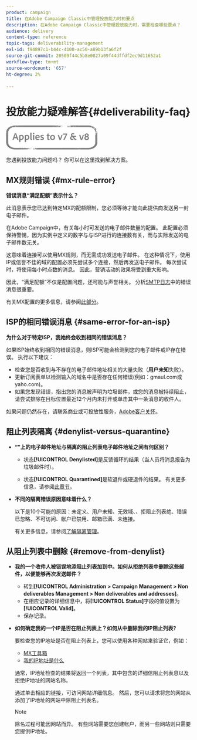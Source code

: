 ```yaml
---
product: campaign
title: 在Adobe Campaign Classic中管理投放能力时的要点
description: 在Adobe Campaign Classic中管理投放能力时，需要检查哪些要点？
audience: delivery
content-type: reference
topic-tags: deliverability-management
exl-id: f94897c1-b44c-4100-ac50-a89b13fa6f2f
source-git-commit: 20509f44c5b8e0827a09f44dffdf2ec9d11652a1
workflow-type: tm+mt
source-wordcount: '657'
ht-degree: 2%

---
```


# 投放能力疑难解答{#deliverability-faq}

![](../../assets/common.svg)

您遇到投放能力问题吗？ 你可以在这里找到解决方案。

## MX规则错误 {#mx-rule-error}

**错误消息“满足配额”表示什么？**

此消息表示您已达到特定MX的配额限制，您必须等待才能向此提供商发送另一封电子邮件。

在Adobe Campaign中，有关每小时可发送的电子邮件数量的配置。 此配置必须保持警惕，因为实例中定义的数字与与ISP进行的连接数有关，而与实际发送的电子邮件数无关。

这意味着连接可以使用MX规则，而无需成功发送电子邮件。 在这种情况下，使用IP或信誉不佳的域的配置必须先尝试多个连接，然后再发送电子邮件。 每次尝试时，将使用每小时点数的消息。 因此，营销活动的效果将受到重大影响。

因此，“满足配额”不仅是配置问题，还可能与声誉相关。 分析[SMTP日志](../../production/using/monitoring-processes.md#smtp-errors-per-domain)中的错误消息很重要。

有关MX配置的更多信息，请参阅[此部分](../../installation/using/email-deliverability.md#mx-configuration)。

## ISP的相同错误消息 {#same-error-for-an-isp}

**为什么对于特定ISP，我始终会收到相同的错误消息？**

如果ISP始终收到相同的错误消息，则ISP可能会检测到您的电子邮件或IP存在错误。 执行以下建议：
* 检查您是否收到与不存在的电子邮件地址相关的大量失败（**用户未知**&#x200B;失败）。
* 更新订阅表单以检测输入的域名中是否存在任何错误(例如：gmaul.com或yaho.com)。
* 如果您发现错误，指出您的消息被声明为垃圾邮件，或您的消息被持续阻止，请尝试排除在目标位置最近12个月内未打开或单击其中一条消息的收件人。

如果问题仍然存在，请联系商业或可投放性服务，[Adobe客户关怀](https://helpx.adobe.com/cn/enterprise/admin-guide.html/enterprise/using/support-for-experience-cloud.ug.html)。

## 阻止列表隔离 {#denylist-versus-quarantine}

* **“”上的电子邮件地址与隔离的阻止列表电子邮件地址之间有何区别？**

   * 状态&#x200B;**[!UICONTROL Denylisted]**&#x200B;是反馈循环的结果（当人员将消息报告为垃圾邮件时）。

   * 状态&#x200B;**[!UICONTROL Quarantined]**&#x200B;是软退件或硬退件的结果。
   有关更多信息，请参阅[此章节](understanding-quarantine-management.md#quarantine-vs-denylist)。

* **不同的隔离错误原因意味着什么？**

   以下是10个可能的原因：未定义、用户未知、无效域、、拒阻止列表绝、错误已忽略、不可访问、帐户已禁用、邮箱已满、未连接。

   有关更多信息，请参阅[了解隔离管理](understanding-quarantine-management.md)。

## 从阻止列表中删除 {#remove-from-denylist}

* **我的一个收件人被错误地添阻止列表加到中。如何从拒绝列表中删除这些邮件，以便能够再次发送邮件？**

   * 转到&#x200B;**[!UICONTROL Administration > Campaign Management > Non deliverables Management > Non deliverables and addresses]**。
   * 在相应记录的详细信息中，将&#x200B;**[!UICONTROL Status]**&#x200B;字段的值设置为&#x200B;**[!UICONTROL Valid]**。
   * 保存记录。

* **如何确定我的一个IP是否在阻止列表上？如何从中删除我的IP阻止列表?**

   要检查您的IP地址是否在阻止列表上，您可以使用各种网站来验证它，例如：
   * [MX工具箱](https://mxtoolbox.com/)
   * [我的IP地址是什么](https://whatismyipaddress.com)

   通常，IP地址检查的结果将返回一个列表，其中包含的详细信阻止列表息以及拒绝IP地址的网站名称。

   通过单击相应的链接，可访问网站详细信息。 然后，您可以请求将您的网站从添加了IP地址的网站中除阻止列表名。

   >[!NOTE]
   >
   >除名过程可能因网站而异。 有些网站需要您创建帐户，而另一些网站则只需要您提供IP地址。
